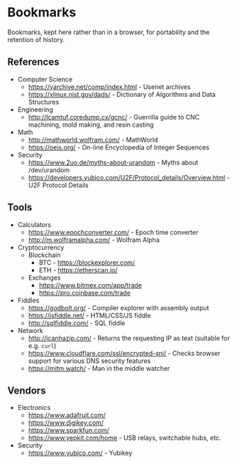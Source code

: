 
# **Bookmarks**
Bookmarks, kept here rather than in a browser, for portability and the retention of history.

## **References**
* Computer Science
  * https://yarchive.net/comp/index.html - Usenet archives
  * https://xlinux.nist.gov/dads/ - Dictionary of Algorithms and Data Structures
* Engineering
  * http://lcamtuf.coredump.cx/gcnc/ - Guerrilla guide to CNC machining, mold making, and resin casting
* Math
  * http://mathworld.wolfram.com/ - MathWorld
  * https://oeis.org/ - On-line Encyclopedia of Integer Sequences
* Security
  * https://www.2uo.de/myths-about-urandom - Myths about /dev/urandom
  * https://developers.yubico.com/U2F/Protocol_details/Overview.html - U2F Protocol Details

## **Tools**
* Calculators
	* https://www.epochconverter.com/ - Epoch time converter
	* http://m.wolframalpha.com/ - Wolfram Alpha
* Cryptocurrency
	* Blockchain
		* BTC - https://blockexplorer.com/
		* ETH - https://etherscan.io/
	* Exchanges
		* https://www.bitmex.com/app/trade
		* https://pro.coinbase.com/trade
* Fiddles
	* https://godbolt.org/ - Compiler explorer with assembly output
	* https://jsfiddle.net/ - HTML/CSS/JS fiddle
	* http://sqlfiddle.com/ - SQL fiddle
* Network
	* http://icanhazip.com/ - Returns the requesting IP as text (suitable for e.g. `curl`)
	* https://www.cloudflare.com/ssl/encrypted-sni/ - Checks browser support for various DNS security features
	* https://mitm.watch/ - Man in the middle watcher

## **Vendors**
* Electronics
  * https://www.adafruit.com/
  * https://www.digikey.com/
  * https://www.sparkfun.com/
  * https://www.yepkit.com/home - USB relays, switchable hubs, etc.
* Security
  * https://www.yubico.com/ - Yubikey
